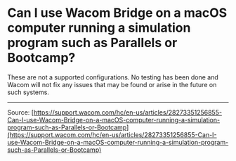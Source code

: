 # Can I use Wacom Bridge on a macOS computer running a simulation program such as Parallels or Bootcamp?

These are not a supported configurations. No testing has been done and Wacom will not fix any issues that may be found or arise in the future on such systems.

---
Source: [https://support.wacom.com/hc/en-us/articles/28273351256855-Can-I-use-Wacom-Bridge-on-a-macOS-computer-running-a-simulation-program-such-as-Parallels-or-Bootcamp](https://support.wacom.com/hc/en-us/articles/28273351256855-Can-I-use-Wacom-Bridge-on-a-macOS-computer-running-a-simulation-program-such-as-Parallels-or-Bootcamp)
